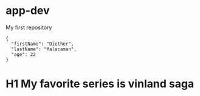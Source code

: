 # app-dev
My first repository
```
{
  "firstName": "Diether",
  "lastName": "Malacaman",
  "age": 22
}
```
# H1 My favorite series is vinland saga

